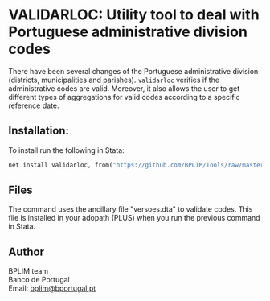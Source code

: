 # VALIDARLOC: Utility tool to deal with Portuguese administrative division codes

There have been several changes of the Portuguese administrative division (districts, municipalities and parishes).
`validarloc` verifies if the administrative codes are valid. Moreover, it also allows the user to get different types of aggregations for valid codes according to a specific reference date.

## Installation:

To install run the following in Stata:

```stata
net install validarloc, from("https://github.com/BPLIM/Tools/raw/master/ados/General/validarloc")
```

## Files 

The command uses the ancillary file "versoes.dta" to validate codes. This file is installed in your adopath (PLUS) when you run the previous command in Stata.

## Author

BPLIM team
<br>Banco de Portugal
<br>Email: bplim@bportugal.pt